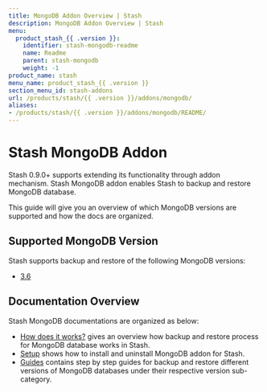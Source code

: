 ```yaml
---
title: MongoDB Addon Overview | Stash
description: MongoDB Addon Overview | Stash
menu:
  product_stash_{{ .version }}:
    identifier: stash-mongodb-readme
    name: Readme
    parent: stash-mongodb
    weight: -1
product_name: stash
menu_name: product_stash_{{ .version }}
section_menu_id: stash-addons
url: /products/stash/{{ .version }}/addons/mongodb/
aliases:
- /products/stash/{{ .version }}/addons/mongodb/README/
---
```


# Stash MongoDB Addon

Stash 0.9.0+ supports extending its functionality through addon mechanism. Stash MongoDB addon enables Stash to backup and restore MongoDB database.

This guide will give you an overview of which MongoDB versions are supported and how the docs are organized.

## Supported MongoDB Version

Stash supports backup and restore of the following MongoDB versions:

- [3.6](/docs/addons/mongodb/guides/3.6/mongodb.md)

## Documentation Overview

Stash MongoDB documentations are organized as below:

- [How does it works?](/docs/addons/mongodb/overview.md) gives an overview how backup and restore process for MongoDB database works in Stash.
- [Setup](/docs/addons/mongodb/setup/install.md) shows how to install and uninstall MongoDB addon for Stash.
- [Guides](/docs/addons/mongodb/guides/3.6/mongodb.md) contains step by step guides for backup and restore different versions of MongoDB databases under their respective version sub-category.
